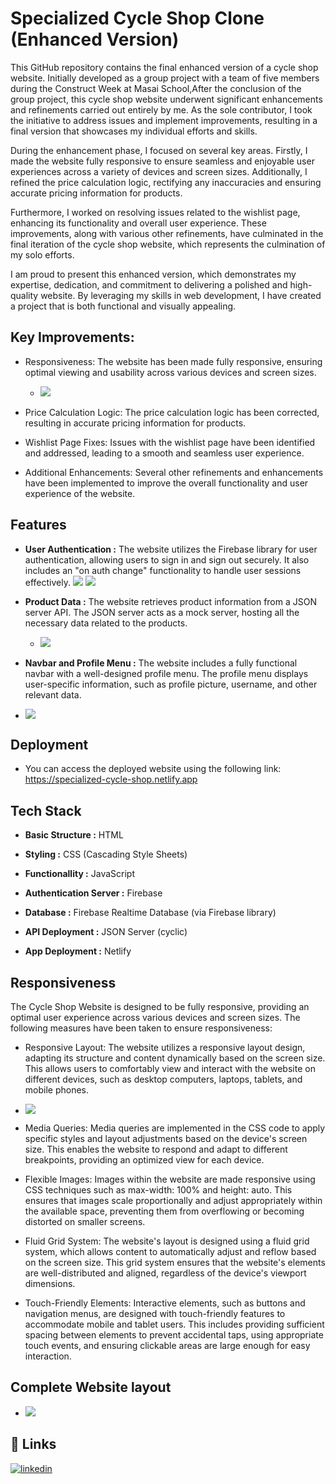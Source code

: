 
# Specialized Cycle Shop Clone (Enhanced Version)

This GitHub repository contains the final enhanced version of a cycle shop website. Initially developed as a group project with a team of five members during the Construct Week at Masai School,After the conclusion of the group project, this cycle shop website underwent significant enhancements and refinements carried out entirely by me. As the sole contributor, I took the initiative to address issues and implement improvements, resulting in a final version that showcases my individual efforts and skills.

During the enhancement phase, I focused on several key areas. Firstly, I made the website fully responsive to ensure seamless and enjoyable user experiences across a variety of devices and screen sizes. Additionally, I refined the price calculation logic, rectifying any inaccuracies and ensuring accurate pricing information for products.

Furthermore, I worked on resolving issues related to the wishlist page, enhancing its functionality and overall user experience. These improvements, along with various other refinements, have culminated in the final iteration of the cycle shop website, which represents the culmination of my solo efforts.

I am proud to present this enhanced version, which demonstrates my expertise, dedication, and commitment to delivering a polished and high-quality website. By leveraging my skills in web development, I have created a project that is both functional and visually appealing.

## Key Improvements:

  - Responsiveness: The website has been made fully responsive, ensuring optimal viewing and usability across various devices and screen sizes.
    - ![](/Images/Screenshots/Responsive%20Profile%20Menu.png)
    
  - Price Calculation Logic: The price calculation logic has been corrected, resulting in accurate pricing information for products.
    
  - Wishlist Page Fixes: Issues with the wishlist page have been identified and addressed, leading to a smooth and seamless user experience.
    
  - Additional Enhancements: Several other refinements and enhancements have been implemented to improve the overall functionality and user experience of the website.


## Features

- **User Authentication :** The website utilizes the Firebase library for user authentication, allowing users to sign in and sign out securely. It also includes an "on auth change" functionality to handle user sessions effectively. 
![](/Images/Screenshots/SignInPage%20Screenshot.png.png)
![](/Images/Screenshots/SignupPage%20Screenshot.png.png)

 
- **Product Data :** The website retrieves product information from a JSON server API. The JSON server acts as a mock server, hosting all the necessary data related to the products.
  
  - ![](/Images/Screenshots/OffRoad%20page%20Screenshot.png)

- **Navbar and Profile Menu :** The website includes a fully functional navbar with a well-designed profile menu. The profile menu displays user-specific information, such as profile picture, username, and other relevant data.

- ![](/Images/Screenshots/Navn%20Profile%20Info%20Menu%20Screenshot.pngg)





## Deployment

- You can access the deployed website using the following link: https://specialized-cycle-shop.netlify.app







## Tech Stack

- **Basic Structure :** HTML

- **Styling :** CSS (Cascading Style Sheets)

- **Functionallity :** JavaScript

- **Authentication Server :** Firebase 

- **Database :** Firebase Realtime Database (via Firebase library)

- **API Deployment :** JSON Server (cyclic)

- **App Deployment :** Netlify





## Responsiveness

The Cycle Shop Website is designed to be fully responsive, providing an optimal user experience across various devices and screen sizes. The following measures have been taken to ensure responsiveness:

- Responsive Layout: The website utilizes a responsive layout design, adapting its structure and content dynamically based on the screen size. This allows users to comfortably view and interact with the website on different devices, such as desktop computers, laptops, tablets, and mobile phones.

- ![](/Images/Screenshots/Responsive%20HomePage%20Screenshot.png)

- Media Queries: Media queries are implemented in the CSS code to apply specific styles and layout adjustments based on the device's screen size. This enables the website to respond and adapt to different breakpoints, providing an optimized view for each device.
   
- Flexible Images: Images within the website are made responsive using CSS techniques such as max-width: 100% and height: auto. This ensures that images scale proportionally and adjust appropriately within the available space, preventing them from overflowing or becoming distorted on smaller screens.

- Fluid Grid System: The website's layout is designed using a fluid grid system, which allows content to automatically adjust and reflow based on the screen size. This grid system ensures that the website's elements are well-distributed and aligned, regardless of the device's viewport dimensions.

- Touch-Friendly Elements: Interactive elements, such as buttons and navigation menus, are designed with touch-friendly features to accommodate mobile and tablet users. This includes providing sufficient spacing between elements to prevent accidental taps, using appropriate touch events, and ensuring clickable areas are large enough for easy interaction.


 
 

 ## Complete Website layout
 - ![](/Images/Screenshots/Homepage%20Screenshot.png)
 



## 🔗 Links
[![linkedin](https://img.shields.io/badge/linkedin-0A66C2?style=for-the-badge&logo=linkedin&logoColor=white)](https://www.linkedin.com/in/yagpath-mishra-3a678618b)



